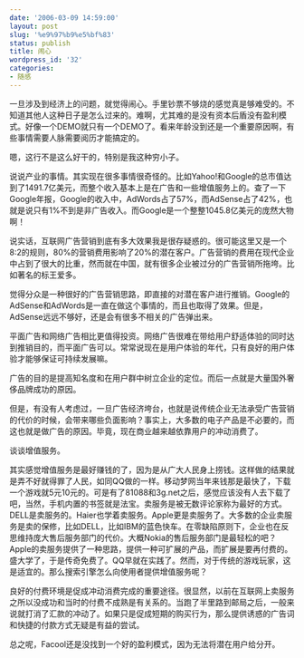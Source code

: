 ```yaml
---
date: '2006-03-09 14:59:00'
layout: post
slug: '%e9%97%b9%e5%bf%83'
status: publish
title: 闹心
wordpress_id: '32'
categories:
- 随感
---
```


一旦涉及到经济上的问题，就觉得闹心。手里钞票不够烧的感觉真是够难受的。不知道其他人这种日子是怎么过来的。难啊，尤其难的是没有资本后盾没有盈利模式。好像一个DEMO就只有一个DEMO了。看来年龄没到还是一个重要原因啊，有些事情需要人脉需要阅历才能搞定的。


嗯，这行不是这么好干的，特别是我这种穷小子。


说说产业的事情。其实现在很多事情很奇怪的。比如Yahoo!和Google的总市值达到了1491.7亿美元，而整个收入基本上是在广告和一些增值服务上的。查了一下Google年报，Google的收入中，AdWords占了57%，而AdSense占了42%，也就是说只有1%不到是非广告收入。而Google是一个整整1045.8亿美元的庞然大物啊！


说实话，互联网广告营销到底有多大效果我是很存疑惑的。很可能这里又是一个8:2的规则，80%的营销费用影响了20%的潜在客户。广告营销的费用在现代企业中占到了很大的比重，然而就在中国，就有很多企业被过分的广告营销所拖垮。比如著名的标王爱多。


觉得分众是一种很好的广告营销思路，即直接的对潜在客户进行推销。Google的AdSense和AdWords是一直在做这个事情的，而且也取得了效果。但是，AdSense远远不够好，还是会有很多不相关的广告弹出来。


平面广告和网络广告相比更值得投资。网络广告很难在带给用户舒适体验的同时达到推销目的，而平面广告可以。常常说现在是用户体验的年代，只有良好的用户体验才能够保证可持续发展嘛。


广告的目的是提高知名度和在用户群中树立企业的定位。而后一点就是大量国外奢侈品牌成功的原因。


但是，有没有人考虑过，一旦广告经济垮台，也就是说传统企业无法承受广告营销的代价的时候，会带来哪些负面影响？事实上，大多数的电子产品是不必要的，而这也就是做广告的原因。毕竟，现在商业越来越依靠用户的冲动消费了。


谈谈增值服务。


其实感觉增值服务是最好赚钱的了，因为是从广大人民身上捞钱。这样做的结果就是弄不好就得罪了人民，如同QQ做的一样。移动梦网当年来钱那是最快了，下载一个游戏就5元10元的。可是有了81088和3g.net之后，感觉应该没有人去下载了吧，当然，手机内置的书签就是法宝。卖服务是被无数评论家称为最好的方式。DELL是卖服务的。Haier也学着卖服务。Apple更是卖服务了。大多数的企业卖服务是卖的保修，比如DELL，比如IBM的蓝色快车。在零缺陷原则下，企业也在反思维持庞大售后服务部门的代价。大概Nokia的售后服务部门是最轻松的吧？Apple的卖服务提供了一种思路，提供一种可扩展的产品，而扩展是要再付费的。盛大学了，于是传奇免费了。QQ早就在实践了。然而，对于传统的游戏玩家，这是适宜的。那么搜索引擎怎么向使用者提供增值服务呢？


良好的付费环境是促成冲动消费完成的重要途径。很显然，以前在互联网上卖服务之所以没成功和当时的付费不成熟是有关系的。当跑了半里路到邮局之后，一般来说就打消了汇款的冲动了。如果只是促成短期的购买行为，那么提供诱惑的广告词和快捷的付款方式无疑是有益的尝试。


总之呢，Facool还是没找到一个好的盈利模式，因为无法将潜在用户给分开。


